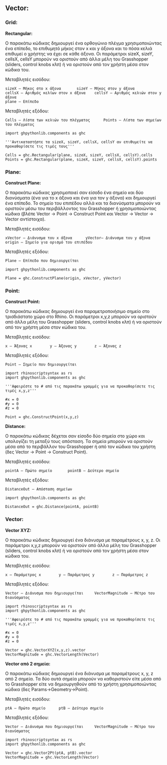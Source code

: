 ## Vector:

### Grid:

**Rectangular:**

Ο παρακάτω κώδικας δημιουργεί ένα ορθογώνιο πλέγμα χρησιμοποιώντας ένα επίπεδο, το επιθυμητό μήκος στον x και y άξονα και το πόσα κελιά επιθυμεί ο χρήστης να έχει σε κάθε άξονα. Οι παράμετροι sizeX, sizeY, cellsX, cellsY μπορούν να οριστούν από άλλα μέλη του Grasshopper (sliders, control knobs κλπ) ή να οριστούν από τον χρήστη μέσα στον κώδικα του.

Μεταβλητές εισόδου:
```
sizeX – Μήκος στο x άξονα		sizeY – Μήκος στον y άξονα
cellsX – Αριθμός κελίων στον x άξονα	cellsY – Αριθμός κελιών στον y άξονα	
plane – Επίπεδο
```
Μεταβλητές εξόδου:
```	
Cells – Λίστα των κελιών του πλέγματος		Points – Λίστα των σημείων του πλέγματος
```

```
import ghpythonlib.components as ghc

'''Αντικαταστήστε τα sizeX, sizeY, cellsX, cellsY αν επιθυμείτε να προκαθορίσετε τις τιμές τους'''

Cells = ghc.Rectangular(plane, sizeX, sizeY, cellsX, cellsY).cells
Points = ghc.Rectangular(plane, sizeX, sizeY, cellsX, cellsY).points
```



### Plane:

**Construct Plane:**

Ο παρακάτω κώδικας χρησιμοποιεί σαν είσοδο ένα σημείο και δύο διανύσματα (ένα για το x άξονα και ένα για τον y άξονα) και δημιουργεί ένα επίπεδο. Το σημείο του επιπέδου αλλά και τα διανύσματα μπορούν να οριστούν μέσω του περιβάλλοντος του Grasshopper ή χρησιμοποιώντας κώδικα (βλέπε Vector -> Point -> Construct Point και Vector -> Vector -> Vector αντίστοιχα).

Μεταβλητές εισόδου:
```
xVector – Διάνυσμα του x άξονα		yVector– Διάνυσμα του y άξονα
origin – Σημείο για ορισμό του επιπέδου
```
Μεταβλητές εξόδου:
```	
Plane – Επίπεδο που δημιουργείται
```
```
import ghpythonlib.components as ghc

Plane = ghc.ConstructPlane(origin, xVector, yVector)
```



### Point:

**Construct Point:**

Ο παρακάτω κώδικας δημιουργεί ένα παραμετροποιήσιμο σημείο στο τρισδιάστατο χώρο στο Rhino. Οι παράμετροι x,y,z μπορούν να οριστούν από άλλα μέλη του Grasshopper (sliders, control knobs κλπ) ή να οριστούν από τον χρήστη μέσα στον κώδικα του.

Μεταβλητές εισόδου:
```
x – Άξονας x		y – Άξονας y		z – Άξονας z
```
 	
Μεταβλητές εξόδου:	
```
Point – Σημείο που δημιουργείται
```
```
import rhinoscriptsyntax as rs
import ghpythonlib.components as ghc

'''Αφαιρέστε το # από τις παρακάτω γραμμές για να προκαθορίσετε τις τιμές x,y,z'''

#x = 0
#y = 0
#z = 0

Point = ghc.ConstructPoint(x,y,z)
```



**Distance:**

Ο παρακάτω κώδικας δέχεται σαν είσοδο δύο σημεία στο χώρο και υπολογίζει τη μεταξύ τους απόσταση. Τα σημεία μπορούν να οριστούν μέσα από το περιβάλλον του Grasshopper ή από τον κώδικα του χρήστη (δες Vector -> Point -> Construct Point).

Μεταβλητές εισόδου:
```
pointA – Πρώτο σημείο		pointB – Δεύτερο σημείο
```
Μεταβλητές εξόδου:
```	
DistanceOut – Απόσταση σημείων
```
```
import ghpythonlib.components as ghc

DistanceOut = ghc.Distance(pointA, pointB)
```



### Vector:

**Vector XYZ:**

Ο παρακάτω κώδικας δημιουργεί ένα διάνυσμα με παραμέτρους x, y, z. Οι παράμετροι x,y,z μπορούν να οριστούν από άλλα μέλη του Grasshopper (sliders, control knobs κλπ) ή να οριστούν από τον χρήστη μέσα στον κώδικα του.

Μεταβλητές εισόδου:
```
x – Παράμετρος x		y – Παράμετρος y		z – Παράμετρος z 
```	
Μεταβλητές εξόδου:	
```
Vector – Διάνυσμα που δημιουργείται		VectorMagnitude – Μέτρο του διανύσματος
```
```
import rhinoscriptsyntax as rs
import ghpythonlib.components as ghc

'''Αφαιρέστε το # από τις παρακάτω γραμμές για να προκαθορίσετε τις τιμές x,y,z'''

#x = 0
#y = 0
#z = 0

Vector = ghc.VectorXYZ(x,y,z).vector
VectorMagnitude = ghc.VectorLength(Vector)
```



**Vector από 2 σημεία:**

Ο παρακάτω κώδικας δημιουργεί ένα διάνυσμα με παραμέτρους x, y, z από 2 σημεία. Τα δύο αυτά σημεία μπορούν να καθοριστούν είτε μέσα από το Grasshopper είτε να δημιουργηθούν από το χρήστη χρησιμοποιώντας κώδικα (δες Params->Geometry->Point).

Μεταβλητές εισόδου:
```
ptA – Πρώτο σημείο		ptB – Δεύτερο σημείο
```
Μεταβλητές εξόδου:
```	
Vector – Διάνυσμα που δημιουργείται		VectorMagnitude – Μέτρο του διανύσματος
```
```
import rhinoscriptsyntax as rs
import ghpythonlib.components as ghc

Vector = ghc.Vector2Pt(ptA, ptB).vector
VectorMagnitude = ghc.VectorLength(Vector)
```